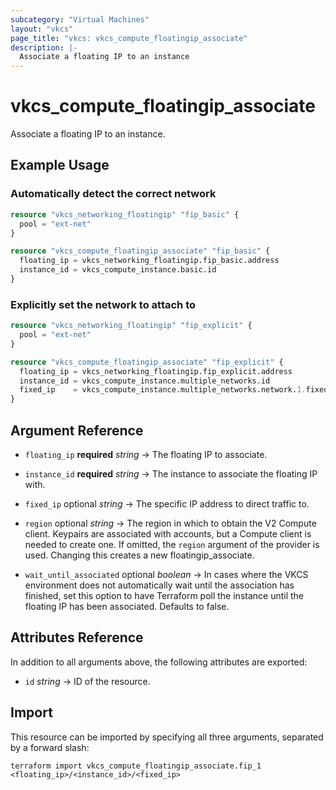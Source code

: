 ```yaml
---
subcategory: "Virtual Machines"
layout: "vkcs"
page_title: "vkcs: vkcs_compute_floatingip_associate"
description: |-
  Associate a floating IP to an instance
---
```


# vkcs_compute_floatingip_associate

Associate a floating IP to an instance.

## Example Usage
### Automatically detect the correct network
```terraform
resource "vkcs_networking_floatingip" "fip_basic" {
  pool = "ext-net"
}

resource "vkcs_compute_floatingip_associate" "fip_basic" {
  floating_ip = vkcs_networking_floatingip.fip_basic.address
  instance_id = vkcs_compute_instance.basic.id
}
```

### Explicitly set the network to attach to
```terraform
resource "vkcs_networking_floatingip" "fip_explicit" {
  pool = "ext-net"
}

resource "vkcs_compute_floatingip_associate" "fip_explicit" {
  floating_ip = vkcs_networking_floatingip.fip_explicit.address
  instance_id = vkcs_compute_instance.multiple_networks.id
  fixed_ip    = vkcs_compute_instance.multiple_networks.network.1.fixed_ip_v4
}
```
## Argument Reference
- `floating_ip` **required** *string* &rarr;  The floating IP to associate.

- `instance_id` **required** *string* &rarr;  The instance to associate the floating IP with.

- `fixed_ip` optional *string* &rarr;  The specific IP address to direct traffic to.

- `region` optional *string* &rarr;  The region in which to obtain the V2 Compute client. Keypairs are associated with accounts, but a Compute client is needed to create one. If omitted, the `region` argument of the provider is used. Changing this creates a new floatingip_associate.

- `wait_until_associated` optional *boolean* &rarr;  In cases where the VKCS environment does not automatically wait until the association has finished, set this option to have Terraform poll the instance until the floating IP has been associated. Defaults to false.


## Attributes Reference
In addition to all arguments above, the following attributes are exported:
- `id` *string* &rarr;  ID of the resource.



## Import

This resource can be imported by specifying all three arguments, separated by a forward slash:
```shell
terraform import vkcs_compute_floatingip_associate.fip_1 <floating_ip>/<instance_id>/<fixed_ip>
```

